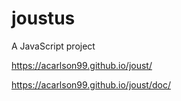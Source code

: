 # joustus
A JavaScript project

https://acarlson99.github.io/joust/

https://acarlson99.github.io/joust/doc/
